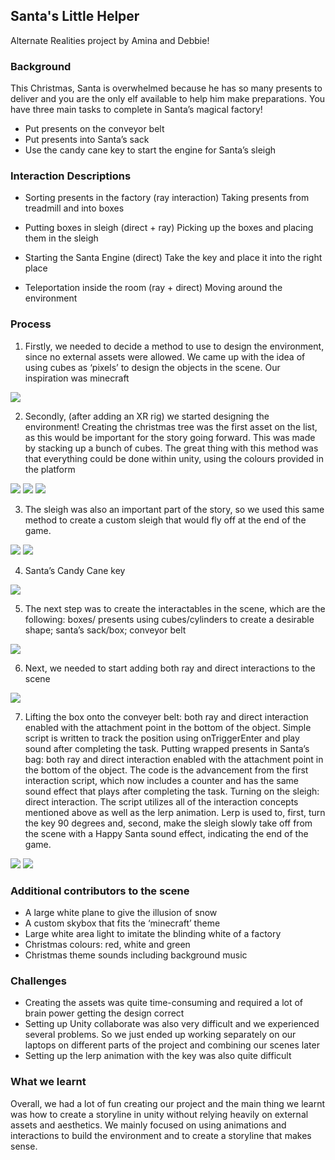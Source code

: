 ## Santa's Little Helper

Alternate Realities project by Amina and Debbie!

### Background

This Christmas, Santa is overwhelmed because he has so many presents to deliver and you are the only elf available to help him make preparations. You have three main tasks to complete in Santa’s magical factory!

- Put presents on the conveyor belt
- Put presents into Santa’s sack
- Use the candy cane key to start the engine for Santa’s sleigh

### Interaction Descriptions

- Sorting presents in the factory (ray interaction)
Taking presents from treadmill and into boxes

- Putting boxes in sleigh (direct + ray)
 Picking up the boxes and placing them in the sleigh
 
 - Starting the Santa Engine (direct)
 Take the key and place it into the right place
 
 - Teleportation inside the room (ray + direct)
 Moving around the environment

### Process

1) Firstly, we needed to decide a method to use to design the environment, since no external assets were allowed. We came up with the idea of using cubes as ‘pixels’ to design the objects in the scene. Our inspiration was minecraft

<img src="https://github.com/deborah-74/Santa-s-Little-Helper/blob/gh-pages/minecraft.jpeg?raw=true">


2) Secondly, (after adding an XR rig) we started designing the environment! Creating the christmas tree was the first asset on the list, as this would be important for the story going forward. This was made by stacking up a bunch of cubes. The great thing with this method was that everything could be done within unity, using the colours provided in the platform

<img src="https://github.com/deborah-74/Santa-s-Little-Helper/blob/gh-pages/Screenshot%202021-10-06%20at%2000.31.06.png?raw=true">      
<img src="https://github.com/deborah-74/Santa-s-Little-Helper/blob/gh-pages/Screenshot%202021-10-06%20at%2000.37.54.png?raw=true">
<img src="https://github.com/deborah-74/Santa-s-Little-Helper/blob/gh-pages/Screenshot%202021-10-11%20at%2012.18.36.png?raw=true">


3) The sleigh was also an important part of the story, so we used this same method to create a custom sleigh that would fly off at the end of the game.

<img src="https://github.com/deborah-74/Santa-s-Little-Helper/blob/gh-pages/Screenshot%202021-10-06%20at%2017.14.50.png?raw=true">
<img src="https://github.com/deborah-74/Santa-s-Little-Helper/blob/gh-pages/244770045_294526478855426_1339244246339577440_n.png?raw=true">

4) Santa’s Candy Cane key

<img src="https://github.com/deborah-74/Santa-s-Little-Helper/blob/gh-pages/Screenshot%202021-10-11%20at%2012.20.00.png?raw=true">

5) The next step was to create the interactables in the scene, which are the following: boxes/ presents using cubes/cylinders to create a desirable shape; santa’s sack/box; conveyor belt

<img src="https://github.com/deborah-74/Santa-s-Little-Helper/blob/gh-pages/Screenshot%202021-10-12%20at%2022.53.16.png?raw=true">


6) Next, we needed to start adding both ray and direct interactions to the scene

<img src="https://github.com/deborah-74/Santa-s-Little-Helper/blob/gh-pages/Screenshot%202021-10-12%20at%2022.53.16.png?raw=true">

7) Lifting the box onto the conveyer belt: both ray and direct interaction enabled with the attachment point in the bottom of the object. Simple script is written to track the position using onTriggerEnter and play sound after completing the task.
Putting wrapped presents in Santa’s bag: both ray and direct interaction enabled with the attachment point in the bottom of the object. The code is the advancement from the first interaction script, which now includes a counter and has the same sound effect that plays after completing the task.
Turning on the sleigh: direct interaction. The script utilizes all of the interaction concepts mentioned above as well as the lerp animation. Lerp is used to, first, turn the key 90 degrees and, second, make the sleigh slowly take off from the scene with a Happy Santa sound effect, indicating the end of the game.
          
<img src="https://github.com/deborah-74/Santa-s-Little-Helper/blob/gh-pages/Screenshot%202021-10-13%20at%2013.23.18.png?raw=true">
<img src="https://github.com/deborah-74/Santa-s-Little-Helper/blob/gh-pages/Screenshot%202021-10-13%20at%2013.20.01.png?raw=true">
          
### Additional contributors to the scene

- A large white plane to give the illusion of snow
- A custom skybox that fits the ‘minecraft’ theme
- Large white area light to imitate the blinding white of a factory
- Christmas colours: red, white and green
- Christmas theme sounds including background music

### Challenges

- Creating the assets was quite time-consuming and required a lot of brain power getting the design correct
- Setting up Unity collaborate was also very difficult and we experienced several problems. So we just ended up working separately on our laptops on different parts of the project and combining our scenes later
- Setting up the lerp animation with the key was also quite difficult

### What we learnt

Overall, we had a lot of fun creating our project and the main thing we learnt was how to create a storyline in unity without relying heavily on external assets and aesthetics. We mainly focused on using animations and interactions to build the environment and to create a storyline that makes sense.

